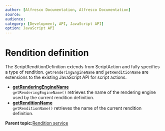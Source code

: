 ```yaml
---
author: [Alfresco Documentation, Alfresco Documentation]
source: 
audience: 
category: [Development, API, JavaScript API]
option: JavaScript API
---
```


# Rendition definition

The ScriptRenditionDefinition extends from ScriptAction and fully specifies a type of rendition. `getrenderingEngineName` and `getRenditionName` are extensions to the existing JavaScript API for script actions.

-   **[getRenderingEngineName](../references/API-JS-RenditionDefinition-getRenderingEngineName.md)**  
`getRenderingEngineName()` retrieves the name of the rendering engine used by the current rendition definition.
-   **[getRenditionName](../references/API-JS-RenditionDefinition-getRenditionName.md)**  
 `getRenditionName()` retrieves the name of the current rendition definition.

**Parent topic:**[Rendition service](../references/API-JS-RenditionService.md)

